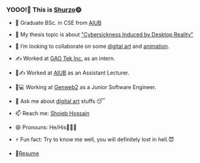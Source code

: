 ### YOOO!🤘 This is [Shurzo](https://www.facebook.com/shoaibhossain207/)🌞

- 🔭 Graduate BSc. in CSE from [AIUB](https://www.aiub.edu/)
- 🌱 My thesis topic is about ["Cybersickness Induced by Desktop Reality"](https://drive.google.com/file/d/1pWtv3Ry3x7Qy9sVQvS--GMuHyCcOMTdv/view?usp=sharing)
- 👯 I’m looking to collaborate on some [digital art](https://www.google.com/search?q=digital+art&sxsrf=ALeKk038fivupdnAy4NgvIEnrySWrfO3fg:1617388964732&source=lnms&tbm=isch&sa=X&ved=2ahUKEwiGkdO1m-DvAhXoxDgGHURdD9IQ_AUoAXoECAIQAw&biw=1920&bih=937) and [animation](https://en.wikipedia.org/wiki/Animation#:~:text=Animation%20is%20a%20method%20in,%2Dgenerated%20imagery%20(CGI).).
- ✍ Worked at [GAO Tek Inc.](https://gaotek.com/) as an intern.
- 🏫✍ Worked at [AIUB](https://www.aiub.edu/) as an Assistant Lecturer.
- 🏢💻 Working at [Genweb2](https://genweb2.com/) as a Junior Software Engineer.
- 💬 Ask me about [digital art](https://www.google.com/search?q=digital+art&sxsrf=ALeKk038fivupdnAy4NgvIEnrySWrfO3fg:1617388964732&source=lnms&tbm=isch&sa=X&ved=2ahUKEwiGkdO1m-DvAhXoxDgGHURdD9IQ_AUoAXoECAIQAw&biw=1920&bih=937) stuffs 😴

- 📫 Reach me: [Shoieb Hossain](https://www.linkedin.com/in/zoro-op/?msgControlName=reply_to_sender&msgConversationId=2-ZTBiNTcwMjEtMWFiOS00MjVlLWFkYzUtZGVhZDcxOGFlZTU3XzAxMw%3D%3D&msgOverlay=true)
- 😄 Pronouns: He/His👨🏻‍🎓
- ⚡ Fun fact: Try to know me well, you will definitely lost in hell.😈
- 📝[Resume](https://drive.google.com/file/d/1QWfCbg3QM7SO2Tv1duYyZG5fUAgfJzEm/view?usp=sharing)
